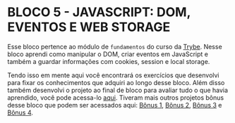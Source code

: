 # BLOCO 5 - JAVASCRIPT: DOM, EVENTOS E WEB STORAGE

Esse bloco pertence ao módulo de `fundamentos` do curso da [Trybe](https://www.betrybe.com/). Nesse bloco aprendi como manipular o DOM, criar eventos em JavaScript e também a guardar informações com cookies, session e local storage.

Tendo isso em mente aqui você encontrará os exercí­cios que desenvolvi para fixar os conhecimentos que adquiri ao longo desse bloco. Além disso também desenvolvi o projeto ao final de bloco para avaliar tudo o que havia aprendido, você pode acessa-lo [aqui](https://github.com/FabioSC05/Bloco-05-Pixels-Art). Tiveram mais outros projetos bônus desse bloco que podem ser acessados aqui: [Bônus 1](https://github.com/FabioSC05/Bloco-05-To-Do-List), [Bônus 2](https://github.com/FabioSC05/Bloco-05-Meme-Generator), [Bônus 3](https://github.com/FabioSC05/Bloco-05-Color-Guess) e [Bônus 4](https://github.com/FabioSC05/Bloco-05-Mistery-Letter).
